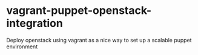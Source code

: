 # vagrant-puppet-openstack-integration
Deploy openstack using vagrant as a nice way to set up a scalable puppet environment
